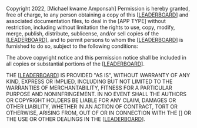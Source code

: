 Copyright 2022, [Michael kwame Amponsah] Permission is hereby granted, free of charge, to any person obtaining a copy of this [[LEADERBOARD](https://github.com/michaelamponsah/leaderboard.git)] and associated documentation files, to deal in the [APP TYPE] without restriction, including without limitation the rights to use, copy, modify, merge, publish, distribute, sublicense, and/or sell copies of the [[LEADERBOARD](https://github.com/michaelamponsah/leaderboard.git)], and to permit persons to whom the [[LEADERBOARD](https://github.com/michaelamponsah/leaderboard.git)] is furnished to do so, subject to the following conditions:

The above copyright notice and this permission notice shall be included in all copies or substantial portions of the [[LEADERBOARD](https://github.com/michaelamponsah/leaderboard.git)].

THE [[LEADERBOARD](https://github.com/michaelamponsah/leaderboard.git)] IS PROVIDED "AS IS", WITHOUT WARRANTY OF ANY KIND, EXPRESS OR IMPLIED, INCLUDING BUT NOT LIMITED TO THE WARRANTIES OF MERCHANTABILITY, FITNESS FOR A PARTICULAR PURPOSE AND NONINFRINGEMENT. IN NO EVENT SHALL THE AUTHORS OR COPYRIGHT HOLDERS BE LIABLE FOR ANY CLAIM, DAMAGES OR OTHER LIABILITY, WHETHER IN AN ACTION OF CONTRACT, TORT OR OTHERWISE, ARISING FROM, OUT OF OR IN CONNECTION WITH THE [] OR THE USE OR OTHER DEALINGS IN THE [[LEADERBOARD](https://github.com/michaelamponsah/leaderboard.git)].
